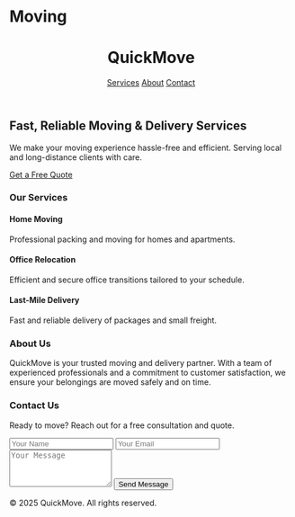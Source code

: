 # Moving
<!DOCTYPE html>
<html lang="en">
<head>
  <meta charset="UTF-8" />
  <meta name="viewport" content="width=device-width, initial-scale=1.0" />
  <title>QuickMove - Moving & Delivery Services</title>
  <link href="https://cdn.jsdelivr.net/npm/tailwindcss@2.2.19/dist/tailwind.min.css" rel="stylesheet">
</head>
<body class="bg-gray-50 font-sans">
  <header class="bg-blue-600 text-white p-6">
    <div class="max-w-6xl mx-auto flex justify-between items-center">
      <h1 class="text-3xl font-bold">QuickMove</h1>
      <nav class="space-x-6">
        <a href="#services" class="hover:underline">Services</a>
        <a href="#about" class="hover:underline">About</a>
        <a href="#contact" class="hover:underline">Contact</a>
      </nav>
    </div>
  </header>

  <section class="bg-white py-20 text-center">
    <h2 class="text-4xl font-bold mb-4">Fast, Reliable Moving & Delivery Services</h2>
    <p class="text-gray-700 mb-6">We make your moving experience hassle-free and efficient. Serving local and long-distance clients with care.</p>
    <a href="#contact" class="bg-blue-600 text-white px-6 py-3 rounded hover:bg-blue-700">Get a Free Quote</a>
  </section>

  <section id="services" class="py-20 bg-gray-100">
    <div class="max-w-6xl mx-auto text-center">
      <h3 class="text-3xl font-bold mb-10">Our Services</h3>
      <div class="grid md:grid-cols-3 gap-8">
        <div class="bg-white p-6 rounded shadow">
          <h4 class="text-xl font-semibold mb-2">Home Moving</h4>
          <p>Professional packing and moving for homes and apartments.</p>
        </div>
        <div class="bg-white p-6 rounded shadow">
          <h4 class="text-xl font-semibold mb-2">Office Relocation</h4>
          <p>Efficient and secure office transitions tailored to your schedule.</p>
        </div>
        <div class="bg-white p-6 rounded shadow">
          <h4 class="text-xl font-semibold mb-2">Last-Mile Delivery</h4>
          <p>Fast and reliable delivery of packages and small freight.</p>
        </div>
      </div>
    </div>
  </section>

  <section id="about" class="py-20">
    <div class="max-w-4xl mx-auto text-center">
      <h3 class="text-3xl font-bold mb-4">About Us</h3>
      <p class="text-gray-700">QuickMove is your trusted moving and delivery partner. With a team of experienced professionals and a commitment to customer satisfaction, we ensure your belongings are moved safely and on time.</p>
    </div>
  </section>

  <section id="contact" class="bg-blue-600 text-white py-20">
    <div class="max-w-4xl mx-auto text-center">
      <h3 class="text-3xl font-bold mb-6">Contact Us</h3>
      <p class="mb-4">Ready to move? Reach out for a free consultation and quote.</p>
      <form class="grid gap-4 max-w-md mx-auto">
        <input type="text" placeholder="Your Name" class="p-3 rounded text-black" required>
        <input type="email" placeholder="Your Email" class="p-3 rounded text-black" required>
        <textarea placeholder="Your Message" class="p-3 rounded text-black" rows="4" required></textarea>
        <button type="submit" class="bg-white text-blue-600 font-semibold px-6 py-3 rounded hover:bg-gray-200">Send Message</button>
      </form>
    </div>
  </section>

  <footer class="bg-gray-800 text-white text-center py-6">
    <p>&copy; 2025 QuickMove. All rights reserved.</p>
  </footer>
</body>
</html>
